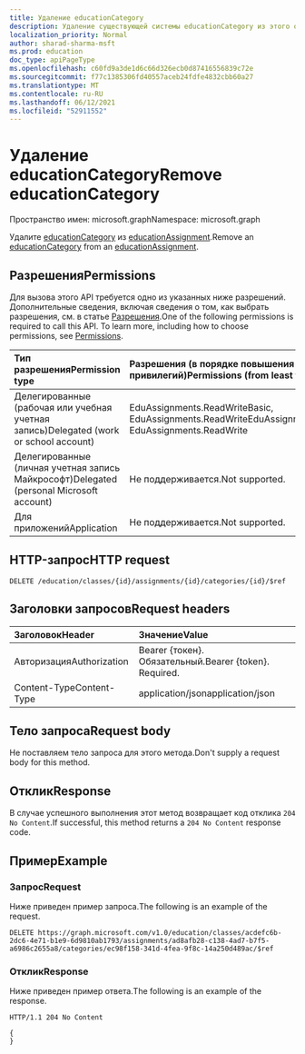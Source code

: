 ```yaml
---
title: Удаление educationCategory
description: Удаление существующей системы educationCategory из этого образованияAssignment
localization_priority: Normal
author: sharad-sharma-msft
ms.prod: education
doc_type: apiPageType
ms.openlocfilehash: c60fd9a3de1d6c66d326ecb0d87416556839c72e
ms.sourcegitcommit: f77c1385306fd40557aceb24fdfe4832cbb60a27
ms.translationtype: MT
ms.contentlocale: ru-RU
ms.lasthandoff: 06/12/2021
ms.locfileid: "52911552"
---
```

# <a name="remove-educationcategory"></a><span data-ttu-id="76568-103">Удаление educationCategory</span><span class="sxs-lookup"><span data-stu-id="76568-103">Remove educationCategory</span></span>

<span data-ttu-id="76568-104">Пространство имен: microsoft.graph</span><span class="sxs-lookup"><span data-stu-id="76568-104">Namespace: microsoft.graph</span></span>

<span data-ttu-id="76568-105">Удалите [educationCategory](../resources/educationcategory.md) из [educationAssignment](../resources/educationassignment.md).</span><span class="sxs-lookup"><span data-stu-id="76568-105">Remove an [educationCategory](../resources/educationcategory.md) from an [educationAssignment](../resources/educationassignment.md).</span></span>

## <a name="permissions"></a><span data-ttu-id="76568-106">Разрешения</span><span class="sxs-lookup"><span data-stu-id="76568-106">Permissions</span></span>
<span data-ttu-id="76568-p101">Для вызова этого API требуется одно из указанных ниже разрешений. Дополнительные сведения, включая сведения о том, как выбрать разрешения, см. в статье [Разрешения](/graph/permissions-reference).</span><span class="sxs-lookup"><span data-stu-id="76568-p101">One of the following permissions is required to call this API. To learn more, including how to choose permissions, see [Permissions](/graph/permissions-reference).</span></span>

|<span data-ttu-id="76568-109">Тип разрешения</span><span class="sxs-lookup"><span data-stu-id="76568-109">Permission type</span></span>      | <span data-ttu-id="76568-110">Разрешения (в порядке повышения привилегий)</span><span class="sxs-lookup"><span data-stu-id="76568-110">Permissions (from least to most privileged)</span></span>              |
|:--------------------|:---------------------------------------------------------|
|<span data-ttu-id="76568-111">Делегированные (рабочая или учебная учетная запись)</span><span class="sxs-lookup"><span data-stu-id="76568-111">Delegated (work or school account)</span></span> |  <span data-ttu-id="76568-112">EduAssignments.ReadWriteBasic, EduAssignments.ReadWrite</span><span class="sxs-lookup"><span data-stu-id="76568-112">EduAssignments.ReadWriteBasic, EduAssignments.ReadWrite</span></span>  |
|<span data-ttu-id="76568-113">Делегированные (личная учетная запись Майкрософт)</span><span class="sxs-lookup"><span data-stu-id="76568-113">Delegated (personal Microsoft account)</span></span> |  <span data-ttu-id="76568-114">Не поддерживается.</span><span class="sxs-lookup"><span data-stu-id="76568-114">Not supported.</span></span>  |
|<span data-ttu-id="76568-115">Для приложений</span><span class="sxs-lookup"><span data-stu-id="76568-115">Application</span></span> | <span data-ttu-id="76568-116">Не поддерживается.</span><span class="sxs-lookup"><span data-stu-id="76568-116">Not supported.</span></span>  | 

## <a name="http-request"></a><span data-ttu-id="76568-117">HTTP-запрос</span><span class="sxs-lookup"><span data-stu-id="76568-117">HTTP request</span></span>
<!-- { "blockType": "ignored" } -->
```http
DELETE /education/classes/{id}/assignments/{id}/categories/{id}/$ref
```
## <a name="request-headers"></a><span data-ttu-id="76568-118">Заголовки запросов</span><span class="sxs-lookup"><span data-stu-id="76568-118">Request headers</span></span>
| <span data-ttu-id="76568-119">Заголовок</span><span class="sxs-lookup"><span data-stu-id="76568-119">Header</span></span>       | <span data-ttu-id="76568-120">Значение</span><span class="sxs-lookup"><span data-stu-id="76568-120">Value</span></span> |
|:---------------|:--------|
| <span data-ttu-id="76568-121">Авторизация</span><span class="sxs-lookup"><span data-stu-id="76568-121">Authorization</span></span>  | <span data-ttu-id="76568-p102">Bearer {токен}. Обязательный.</span><span class="sxs-lookup"><span data-stu-id="76568-p102">Bearer {token}. Required.</span></span>  |
| <span data-ttu-id="76568-124">Content-Type</span><span class="sxs-lookup"><span data-stu-id="76568-124">Content-Type</span></span>  | <span data-ttu-id="76568-125">application/json</span><span class="sxs-lookup"><span data-stu-id="76568-125">application/json</span></span>  |

## <a name="request-body"></a><span data-ttu-id="76568-126">Тело запроса</span><span class="sxs-lookup"><span data-stu-id="76568-126">Request body</span></span>
<span data-ttu-id="76568-127">Не поставляем тело запроса для этого метода.</span><span class="sxs-lookup"><span data-stu-id="76568-127">Don't supply a request body for this method.</span></span>

## <a name="response"></a><span data-ttu-id="76568-128">Отклик</span><span class="sxs-lookup"><span data-stu-id="76568-128">Response</span></span>
<span data-ttu-id="76568-129">В случае успешного выполнения этот метод возвращает код отклика `204 No Content`.</span><span class="sxs-lookup"><span data-stu-id="76568-129">If successful, this method returns a `204 No Content` response code.</span></span>

## <a name="example"></a><span data-ttu-id="76568-130">Пример</span><span class="sxs-lookup"><span data-stu-id="76568-130">Example</span></span>

### <a name="request"></a><span data-ttu-id="76568-131">Запрос</span><span class="sxs-lookup"><span data-stu-id="76568-131">Request</span></span>
<span data-ttu-id="76568-132">Ниже приведен пример запроса.</span><span class="sxs-lookup"><span data-stu-id="76568-132">The following is an example of the request.</span></span>
<!-- {
  "blockType": "request",
  "sampleKeys": ["ec98f158-341d-4fea-9f8c-14a250d489ac"],
  "name": "add_educationcategory_to_educationassignment"
}-->
```http
DELETE https://graph.microsoft.com/v1.0/education/classes/acdefc6b-2dc6-4e71-b1e9-6d9810ab1793/assignments/ad8afb28-c138-4ad7-b7f5-a6986c2655a8/categories/ec98f158-341d-4fea-9f8c-14a250d489ac/$ref
```

### <a name="response"></a><span data-ttu-id="76568-133">Отклик</span><span class="sxs-lookup"><span data-stu-id="76568-133">Response</span></span>
<span data-ttu-id="76568-134">Ниже приведен пример ответа.</span><span class="sxs-lookup"><span data-stu-id="76568-134">The following is an example of the response.</span></span> 

<!-- {
  "blockType": "response",
  "truncated": true,
  "@odata.type": "microsoft.graph.educationAssignmentResource"
} -->
```http
HTTP/1.1 204 No Content

{
}
```
<!-- uuid: 8fcb5dbc-d5aa-4681-8e31-b001d5168d79
2015-10-25 14:57:30 UTC -->
<!--
{
  "type": "#page.annotation",
  "description": "Remove an educationCategory from an educationAssignment",
  "keywords": "",
  "section": "documentation",
  "tocPath": "",
  "suppressions": []
}
-->



